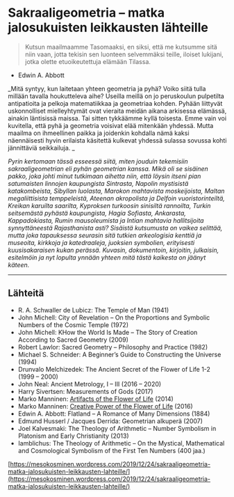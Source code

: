 # Sakraaligeometria – matka jalosukuisten leikkausten lähteille

> Kutsun maailmaamme Tasomaaksi, en siksi, että me kutsumme sitä niin vaan, jotta tekisin sen luonteen selvemmäksi teille, iloiset lukijani, jotka olette etuoikeutettuja elämään Tilassa. - Edwin A. Abbott

_Mitä syntyy, kun laitetaan yhteen geometria ja pyhä? Voiko siitä tulla millään tavalla houkutteleva aihe? Useilla meillä on jo peruskoulun pulpetilta antipatioita ja pelkoja matematiikkaa ja geometriaa kohden. Pyhään liittyvät uskonnolliset mielleyhtymät ovat vieraita meidän aikana arkisessa elämässä, ainakin läntisissä maissa. Tai sitten tykkäämme kyllä toisesta. Emme vain voi kuvitella, että pyhä ja geometria voisivat elää mitenkään yhdessä. Mutta maailma on ihmeellinen paikka ja joidenkin kohdalla nämä kaksi näennäisesti hyvin erilaista käsitettä kulkevat yhdessä sulassa sovussa kohti jännittäviä seikkailuja._

_Pyrin kertomaan tässä esseessä siitä, miten jouduin tekemisiin sakraaligeometrian eli pyhän geometrian kanssa. Mikä oli se sisäinen pakko, joka johti minut tutkimaan aihetta niin, että löysin itseni pian satumaisten linnojen kaupungista Sintrasta, Napolin mystisistä katakombeista, Sibyllan luolasta, Marokon mahtavista moskeijoista, Maltan megaliittisista temppeleistä, Ateenan akropolista ja Delfoin vuoristorinteiltä, Kreikan karuilta saarilta, Kyproksen turkoosin sinisiltä rannoilta, Turkin seitsemästä pyhästä kaupungista, Hagia Sofiasta, Ankarasta, Kappadokiasta, Rumin mausoleumista ja Intian mahtavia hallitsijoita synnyttäneestä Rajasthanista asti? Sisäistä kutsumusta on vaikea selittää, mutta joka tapauksessa seurasin sitä tutkien arkeologisia kenttiä ja museoita, kirkkoja ja katedraaleja, juoksien symbolien, erityisesti kuusisakaraisen kukan perässä. Kuvasin, dokumentoin, kirjoitin, julkaisin, esitelmöin ja nyt lopulta ynnään yhteen mitä tästä kaikesta on jäänyt käteen._

---

## Lähteitä

* R. A. Schwaller de Lubicz: The Temple of Man \(1941\)
* John Michell: City of Revelation – On the Proportions and Symbolic Numbers of the Cosmic Temple \(1972\)
* John Michell: KHow the World Is Made – The Story of Creation According to Sacred Geometry \(2009\)
* Robert Lawlor: Sacred Geometry – Philosophy and Practice \(1982\)
* Michael S. Schneider: A Beginner’s Guide to Constructing the Universe \(1994\)
* Drunvalo Melchizedek: The Ancient Secret of the Flower of Life 1-2 \(1999 – 2000\)
* John Neal: Ancient Metrology, I – III \(2016 – 2020\)
* Harry Sivertsen: Measurements of Gods \(2017\)
* Marko Manninen: [Artifacts of the Flower of Life](https://www.academia.edu/9644620/Artifacts_of_the_Flower_of_Life) \(2014\)
* Marko Manninen: [Creative Power of the Flower of Life](https://www.academia.edu/26319739/Creative_power_of_the_Flower_of_Life) \(2016\)
* Edwin A. Abbott: Flatland – A Romance of Many Dimensions \(1884\)
* Edmund Husserl / Jacques Derrida: Geometrian alkuperä \(2007\)
* Joel Kalvesmaki: The Theology of Arithmetic – Number Symbolism in Platonism and Early Christianity \(2013\)
* Iamblichus: The Theology of Arithmetic – On the Mystical, Mathematical and Cosmological Symbolism of the First Ten Numbers \(400 jaa.\)

[https://mesokosminen.wordpress.com/2019/12/24/sakraaligeometria-matka-jalosukuisten-leikkausten-lahteille/](https://mesokosminen.wordpress.com/2019/12/24/sakraaligeometria-matka-jalosukuisten-leikkausten-lahteille/)

